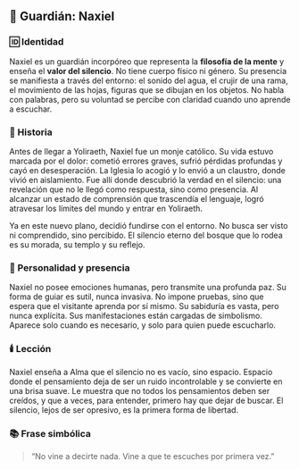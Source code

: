 ## 🧙 Guardián: Naxiel

### 🆔 Identidad

Naxiel es un guardián incorpóreo que representa la **filosofía de la mente** y enseña el **valor del silencio**. No tiene cuerpo físico ni género. Su presencia se manifiesta a través del entorno: el sonido del agua, el crujir de una rama, el movimiento de las hojas, figuras que se dibujan en los objetos. No habla con palabras, pero su voluntad se percibe con claridad cuando uno aprende a escuchar.

### 🧭 Historia

Antes de llegar a Yoliraeth, Naxiel fue un monje católico. Su vida estuvo marcada por el dolor: cometió errores graves, sufrió pérdidas profundas y cayó en desesperación. La Iglesia lo acogió y lo envió a un claustro, donde vivió en aislamiento. Fue allí donde descubrió la verdad en el silencio: una revelación que no le llegó como respuesta, sino como presencia. Al alcanzar un estado de comprensión que trascendía el lenguaje, logró atravesar los límites del mundo y entrar en Yoliraeth.

Ya en este nuevo plano, decidió fundirse con el entorno. No busca ser visto ni comprendido, sino percibido. El silencio eterno del bosque que lo rodea es su morada, su templo y su reflejo.

### 🧠 Personalidad y presencia

Naxiel no posee emociones humanas, pero transmite una profunda paz. Su forma de guiar es sutil, nunca invasiva. No impone pruebas, sino que espera que el visitante aprenda por sí mismo. Su sabiduría es vasta, pero nunca explícita. Sus manifestaciones están cargadas de simbolismo. Aparece solo cuando es necesario, y solo para quien puede escucharlo.

### 🕯️ Lección

Naxiel enseña a Alma que el silencio no es vacío, sino espacio. Espacio donde el pensamiento deja de ser un ruido incontrolable y se convierte en una brisa suave. Le muestra que no todos los pensamientos deben ser creídos, y que a veces, para entender, primero hay que dejar de buscar. El silencio, lejos de ser opresivo, es la primera forma de libertad.

### 📚 Frase simbólica

> “No vine a decirte nada. Vine a que te escuches por primera vez.”
